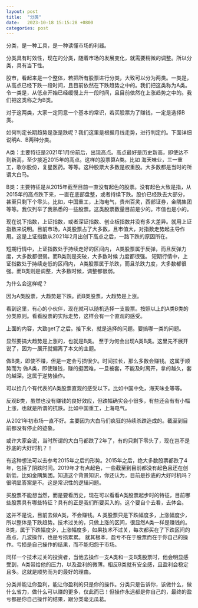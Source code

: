 ```yaml
---
layout: post
title:  "分类"
date:   2023-10-18 15:15:28 +0800
categories: post
---
```


分类，是一种工具，是一种读懂市场的利器。

分类具有时效性，现在的分类，随着市场的发展变化，就需要稍微的调整。所以分类，具有当下性。

股市，看起来是一个整体，若把所有股票进行分类，大致可以分为两类。一类是，从高点已经下跌一段时间，且目前依然在下跌趋势之中的。我们把这类称为A类。令一类是，从低点开始已经缓慢上升一段时间，且目前依然在上涨趋势之中的。我们把这类称之为B类。

对于这两类，大家一定同意一个基本的常识，若买股票为了赚钱，一定是选择B类。

如何判定长期趋势是涨是跌呢？我们这里是根据月线走势，进行判定的。下面详细说明A、B两种分类。

A类：主要特征是2021年1月份前后，出现高点。高点最好是历史新高，即使达不到新高，至少接近2015年的高点。这样的股票算A类。比如 海天味业，三一重工，歌尔股份，复星医药。等等。这种股票大多数是权重股。大多数都是当时的所谓大白马。

B类：主要特征是从2015年截至目前一直没有起色的股票。没有起色大致是指，从2015年的高点跌下来，一直在底部盘整，或者持续下跌。股价已经跌去大部分，甚至只剩下个零头。比如，中国重工，上海电气，贵州百灵，西部证券，金隅集团等等。我仅列举了我熟悉的一些股票。这类股票数量目前是少的。市值也是小的。


现在说下指数，上证指数，或者深证指数、创业板指数并没有多大差异。就用上证指数来说明。目前市场，A类股票占了大多数，且市值大，对指数走势起主导作用。这是上证指数从2021年2月出创下高点之后，一路下跌的原因所在。

短期行情中，上证指数处于持续走好的区间内， A类股票属于反弹，而且反弹力度，大多数都很弱。而B类则是突破，大多数时候 力度都很强。
短期行情中，上证指数处于持续走低的区间内， A类股票属于杀跌，而且杀跌力度，大多数都很强。而B类则是调整，大多数时候，调整都很弱。

为什么会这样呢？

因为A类股票，大趋势是下跌。而B类股票，大趋势是上涨。

看到这里，有心的小伙伴，现在就可以随机选择一支股票。按照以上的A类B类的分类原则。看看股票的实际走势，这样会有一个直观的感受。

上面的内容，大致get了之后。接下来，就是选择的问题。要搞哪一类的问题。

显然要搞大趋势是上涨的，也就是B类。 至于为何会出现A类B类。这里先不展开说了，因为一展开就偏离了本文的主题。

做B类，即使不赚，但是一定会亏损很少。时间拉长，那么多数会赚钱。这属于顺势而为
做A类，即使赚钱，赚的挺困难，一旦被套，不能及时离开，拿的越久，套的越深。这属于逆势操作。


可以捡几个有代表的A类股票直观的感受以下。比如中国中免，海天味业等等。

反观B类，虽然也没有赚钱的良好效应，但跌幅确实会小很多，有些还会有有小幅上涨，也就是所谓的抗跌。比如中国重工，上海电气。

从2021年初市场一直不好。主要因为大白马们疯狂的持续杀跌造成的。截至到目前都没有停止的迹象。

或许大家会说，当时所谓的大白马都跌了2年了，有的只剩下零头了，现在岂不是抄底的大好时机？！

有这种想法可以去参考2015年之后的形势。2015年之后，绝大多数股票都跌了4年，包括了阴跌时间。2019年才有点起色，一些截至到目前都没有起色且还在创新低，比如金隅集团。知道这个背景知识，你还认为，目前是抄底的大好时机吗？很明显答案是不。这是常识性的逻辑问题。

买股票不能想当然，而是要看历史，现在可以看看A类股票起步时的特征，目前哪些股票具有哪些特征？具有的正是我们所要买入的。这个要自个去看，去体会。

这并不是说，目前去做A类，不会赚钱。A 类股票只是下跌幅度多，上涨幅度少，所以整体是下跌趋势。技术过关的，只做上涨的区间，很显然A类一样是赚钱的。B类，属于下跌幅度少，上涨幅度多，如果技术不过关，每次都买在了下跌区间的高点，几波操作，也是亏损累累。
就其根本，盈亏不在于股票而在于你自己的操作。亏损是自己操作的结果，而不能归怨于市场。

同样一个技术过关的投资者，当他去操作一支A类和一支B类股票时，他会明显感受到，A类带给他的压力，以及盈利的微薄。相反B类就有安全感，且盈利会稳定且多。这就是顺势而为的最好的理由。

分类并能让你盈利，能让你盈利的只是你的操作。分类只是告诉你，该做什么，做什么省力，做什么可以赚的更多，仅此而已！但操作永远都是你自己的，最终的盈亏都是你自己操作的结果，跟分类毫无瓜葛。
